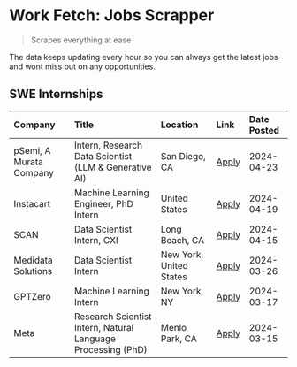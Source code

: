 # Work Fetch: Jobs Scrapper
> Scrapes everything at ease

The data keeps updating every hour so you can always get the latest jobs and wont miss out on any opportunities.

## SWE Internships
<!--START_SECTION:workfetch-->
| Company                 | Title                                                        | Location                | Link                                                                                                                                                                                                                                                                       | Date Posted   |
|:------------------------|:-------------------------------------------------------------|:------------------------|:---------------------------------------------------------------------------------------------------------------------------------------------------------------------------------------------------------------------------------------------------------------------------|:--------------|
| pSemi, A Murata Company | Intern, Research Data Scientist (LLM & Generative AI)        | San Diego, CA           | [Apply](https://www.linkedin.com/jobs/view/intern-research-data-scientist-llm-generative-ai-at-psemi-a-murata-company-3887074168?position=9&pageNum=0&refId=5wJ1dticC7thMPyhSjARyA%3D%3D&trackingId=Ua7YKXKCSVKMammlHaCqOw%3D%3D&trk=public_jobs_jserp-result_search-card) | 2024-04-23    |
| Instacart               | Machine Learning Engineer, PhD Intern                        | United States           | [Apply](https://www.linkedin.com/jobs/view/machine-learning-engineer-phd-intern-at-instacart-3901991739?position=2&pageNum=0&refId=5wJ1dticC7thMPyhSjARyA%3D%3D&trackingId=p9xSaSc2QpcqiQzX526%2ByA%3D%3D&trk=public_jobs_jserp-result_search-card)                        | 2024-04-19    |
| SCAN                    | Data Scientist Intern, CXI                                   | Long Beach, CA          | [Apply](https://www.linkedin.com/jobs/view/data-scientist-intern-cxi-at-scan-3899690492?position=8&pageNum=0&refId=5wJ1dticC7thMPyhSjARyA%3D%3D&trackingId=OKUhpXtnA5dSo009Im%2BK%2FQ%3D%3D&trk=public_jobs_jserp-result_search-card)                                      | 2024-04-15    |
| Medidata Solutions      | Data Scientist Intern                                        | New York, United States | [Apply](https://www.linkedin.com/jobs/view/data-scientist-intern-at-medidata-solutions-3810253704?position=3&pageNum=0&refId=5wJ1dticC7thMPyhSjARyA%3D%3D&trackingId=kNNbItP8WfwVOFxgaSCNMA%3D%3D&trk=public_jobs_jserp-result_search-card)                                | 2024-03-26    |
| GPTZero                 | Machine Learning Intern                                      | New York, NY            | [Apply](https://www.linkedin.com/jobs/view/machine-learning-intern-at-gptzero-3860723963?position=7&pageNum=0&refId=5wJ1dticC7thMPyhSjARyA%3D%3D&trackingId=qjhxPSyDcd54CzFXXpqyPg%3D%3D&trk=public_jobs_jserp-result_search-card)                                         | 2024-03-17    |
| Meta                    | Research Scientist Intern, Natural Language Processing (PhD) | Menlo Park, CA          | [Apply](https://www.linkedin.com/jobs/view/research-scientist-intern-natural-language-processing-phd-at-meta-3858718375?position=10&pageNum=0&refId=5wJ1dticC7thMPyhSjARyA%3D%3D&trackingId=WP5I87sLR8CqSsjX5z3BvQ%3D%3D&trk=public_jobs_jserp-result_search-card)         | 2024-03-15    |
<!--END_SECTION:workfetch-->
